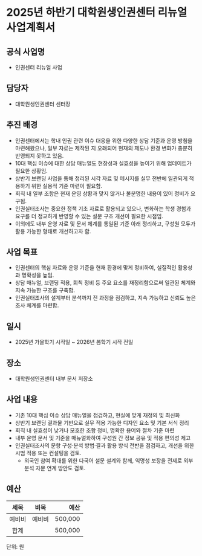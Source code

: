 
# 2025년 하반기 대학원생인권센터 리뉴얼 사업계획서

## 공식 사업명
- 인권센터 리뉴얼 사업

## 담당자
- 대학원생인권센터 센터장

## 추진 배경
- 인권센터에서는 학내 인권 관련 이슈 대응을 위한 다양한 상담 기준과 운영 방침을 마련해왔으나, 일부 자료는 제작된 지 오래되어 현재의 제도나 환경 변화가 충분히 반영되지 못하고 있음.
- 10대 핵심 이슈에 대한 상담 매뉴얼도 현장성과 실효성을 높이기 위해 업데이트가 필요한 상황임.
- 상반기 브랜딩 사업을 통해 정리된 시각 자료 및 메시지를 실무 전반에 일관되게 적용하기 위한 실용적 기준 마련이 필요함.
- 회칙 내 일부 조항은 현재 운영 상황과 맞지 않거나 불분명한 내용이 있어 정비가 요구됨.
- 인권실태조사는 중요한 정책 기초 자료로 활용되고 있으나, 변화하는 학생 경험과 요구를 더 정교하게 반영할 수 있는 설문 구조 개선이 필요한 시점임.
- 이외에도 내부 운영 자료 및 문서 체계를 통일된 기준 아래 정리하고, 구성원 모두가 활용 가능한 형태로 개선하고자 함.

## 사업 목표
- 인권센터의 핵심 자료와 운영 기준을 현재 환경에 맞게 정비하여, 실질적인 활용성과 명확성을 높임.
- 상담 매뉴얼, 브랜딩 적용, 회칙 정비 등 주요 요소를 재정리함으로써 일관된 체계와 지속 가능한 구조를 구축함.
- 인권실태조사의 설계부터 분석까지 전 과정을 점검하고, 지속 가능하고 신뢰도 높은 조사 체계를 마련함.

## 일시
- 2025년 가을학기 시작일 ~ 2026년 봄학기 시작 전일

## 장소
- 대학원생인권센터 내부 문서 저장소

## 사업 내용
- 기존 10대 핵심 이슈 상담 매뉴얼을 점검하고, 현실에 맞게 재정의 및 최신화
- 상반기 브랜딩 결과물 기반으로 실무 적용 가능한 디자인 요소 및 기본 서식 정리
- 회칙 내 실효성이 낮거나 모호한 조항 정비, 명확한 용어와 절차 기준 마련
- 내부 운영 문서 및 기준을 매뉴얼화하여 구성원 간 정보 공유 및 적용 편의성 제고
-  인권실태조사의 문항 구성·분석 방법·결과 활용 방식 전반을 점검하고, 개선을 위한 시범 적용 또는 컨설팅을 검토.
	-   외국인 참여 확대를 위한 다국어 설문 설계와 함께, 익명성 보장을 전제로 외부 분석 자문 연계 방안도 검토.

## 예산

| 세목 | 비목 | 예산 |
|:---:|:---:|---:|
| 예비비 | 예비비 | 500,000 |
| 합계 |  | 500,000 |

단위: 원